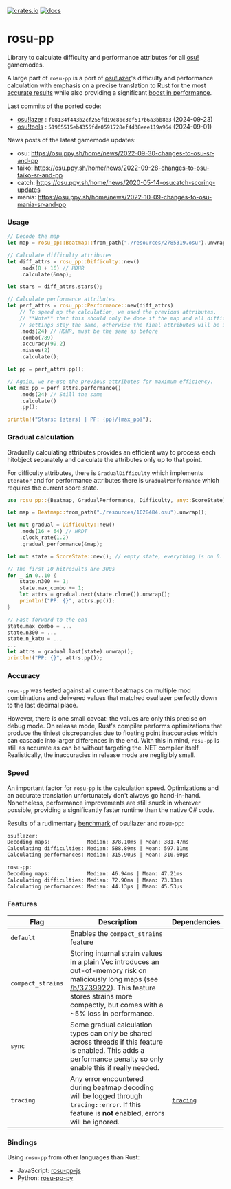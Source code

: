 [![crates.io](https://img.shields.io/crates/v/rosu-pp.svg)](https://crates.io/crates/rosu-pp) [![docs](https://docs.rs/rosu-pp/badge.svg)](https://docs.rs/rosu-pp)

# rosu-pp

<!-- cargo-rdme start -->

Library to calculate difficulty and performance attributes for all [osu!] gamemodes.

A large part of `rosu-pp` is a port of [osu!lazer]'s difficulty and performance calculation
with emphasis on a precise translation to Rust for the most [accurate results](#accuracy)
while also providing a significant [boost in performance](#speed).

Last commits of the ported code:
  - [osu!lazer] : `f08134f443b2cf255fd19c8bc3ef517b6a3bb8e3` (2024-09-23)
  - [osu!tools] : `51965515eb4355fde0591728ef4d38eee119a964` (2024-09-01)

News posts of the latest gamemode updates:
  - osu: <https://osu.ppy.sh/home/news/2022-09-30-changes-to-osu-sr-and-pp>
  - taiko: <https://osu.ppy.sh/home/news/2022-09-28-changes-to-osu-taiko-sr-and-pp>
  - catch: <https://osu.ppy.sh/home/news/2020-05-14-osucatch-scoring-updates>
  - mania: <https://osu.ppy.sh/home/news/2022-10-09-changes-to-osu-mania-sr-and-pp>

### Usage

```rust
// Decode the map
let map = rosu_pp::Beatmap::from_path("./resources/2785319.osu").unwrap();

// Calculate difficulty attributes
let diff_attrs = rosu_pp::Difficulty::new()
    .mods(8 + 16) // HDHR
    .calculate(&map);

let stars = diff_attrs.stars();

// Calculate performance attributes
let perf_attrs = rosu_pp::Performance::new(diff_attrs)
    // To speed up the calculation, we used the previous attributes.
    // **Note** that this should only be done if the map and all difficulty
    // settings stay the same, otherwise the final attributes will be incorrect!
    .mods(24) // HDHR, must be the same as before
    .combo(789)
    .accuracy(99.2)
    .misses(2)
    .calculate();

let pp = perf_attrs.pp();

// Again, we re-use the previous attributes for maximum efficiency.
let max_pp = perf_attrs.performance()
    .mods(24) // Still the same
    .calculate()
    .pp();

println!("Stars: {stars} | PP: {pp}/{max_pp}");
```

### Gradual calculation

Gradually calculating attributes provides an efficient way to process each hitobject
separately and calculate the attributes only up to that point.

For difficulty attributes, there is `GradualDifficulty` which implements `Iterator`
and for performance attributes there is `GradualPerformance` which requires the current
score state.

```rust
use rosu_pp::{Beatmap, GradualPerformance, Difficulty, any::ScoreState};

let map = Beatmap::from_path("./resources/1028484.osu").unwrap();

let mut gradual = Difficulty::new()
    .mods(16 + 64) // HRDT
    .clock_rate(1.2)
    .gradual_performance(&map);

let mut state = ScoreState::new(); // empty state, everything is on 0.

// The first 10 hitresults are 300s
for _ in 0..10 {
    state.n300 += 1;
    state.max_combo += 1;
    let attrs = gradual.next(state.clone()).unwrap();
    println!("PP: {}", attrs.pp());
}

// Fast-forward to the end
state.max_combo = ...
state.n300 = ...
state.n_katu = ...
...
let attrs = gradual.last(state).unwrap();
println!("PP: {}", attrs.pp());
```

### Accuracy

`rosu-pp` was tested against all current beatmaps on multiple mod combinations and delivered
values that matched osu!lazer perfectly down to the last decimal place.

However, there is one small caveat: the values are only this precise on debug mode.
On release mode, Rust's compiler performs optimizations that produce the tiniest discrepancies
due to floating point inaccuracies which can cascade into larger differences in the end.
With this in mind, `rosu-pp` is still as accurate as can be without targeting the
.NET compiler itself. Realistically, the inaccuracies in release mode are negligibly small.

### Speed

An important factor for `rosu-pp` is the calculation speed. Optimizations and an accurate translation
unfortunately don't always go hand-in-hand. Nonetheless, performance improvements are still
snuck in wherever possible, providing a significantly faster runtime than the native C# code.

Results of a rudimentary [benchmark] of osu!lazer and rosu-pp:
```txt
osu!lazer:
Decoding maps:            Median: 378.10ms | Mean: 381.47ms
Calculating difficulties: Median: 588.89ms | Mean: 597.11ms
Calculating performances: Median: 315.90µs | Mean: 310.60µs

rosu-pp:
Decoding maps:            Median: 46.94ms | Mean: 47.21ms
Calculating difficulties: Median: 72.90ms | Mean: 73.13ms
Calculating performances: Median: 44.13µs | Mean: 45.53µs
```

### Features

| Flag              | Description                           | Dependencies
| ----------------- | ------------------------------------- | ------------
| `default`         | Enables the `compact_strains` feature |
| `compact_strains` | Storing internal strain values in a plain Vec introduces an out-of-memory risk on maliciously long maps (see [/b/3739922](https://osu.ppy.sh/b/3739922)). This feature stores strains more compactly, but comes with a ~5% loss in performance. |
| `sync`            | Some gradual calculation types can only be shared across threads if this feature is enabled. This adds a performance penalty so only enable this if really needed. |
| `tracing`         | Any error encountered during beatmap decoding will be logged through `tracing::error`. If this feature is **not** enabled, errors will be ignored. | [`tracing`]

### Bindings

Using `rosu-pp` from other languages than Rust:
- JavaScript: [rosu-pp-js]
- Python: [rosu-pp-py]

[osu!]: https://osu.ppy.sh/home
[osu!lazer]: https://github.com/ppy/osu
[osu!tools]: https://github.com/ppy/osu-tools
[`tracing`]: https://docs.rs/tracing
[rosu-pp-js]: https://github.com/MaxOhn/rosu-pp-js
[rosu-pp-py]: https://github.com/MaxOhn/rosu-pp-py
[benchmark]: https://gist.github.com/MaxOhn/625af10011f6d7e13a171b08ccf959ff

<!-- cargo-rdme end -->
